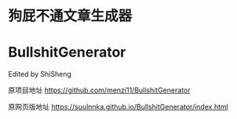 # 狗屁不通文章生成器
# BullshitGenerator

Edited by ShiSheng


原项目地址 https://github.com/menzi11/BullshitGenerator

原网页版地址 https://suulnnka.github.io/BullshitGenerator/index.html
